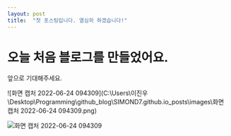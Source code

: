 ```yaml
---
layout: post
title:  "첫 포스팅입니다. 열심히 하겠습니다!"
---
```


# 오늘 처음 블로그를 만들었어요.

앞으로 기대해주세요.

![화면 캡처 2022-06-24 094309](C:\Users\이진우\Desktop\Programming\github_blog\SIMOND7.github.io\_posts\images\화면 캡처 2022-06-24 094309.png)

![화면 캡처 2022-06-24 094309](https://user-images.githubusercontent.com/105684568/175440341-d781c6e2-df42-47ff-8115-61fdd200845e.png)
